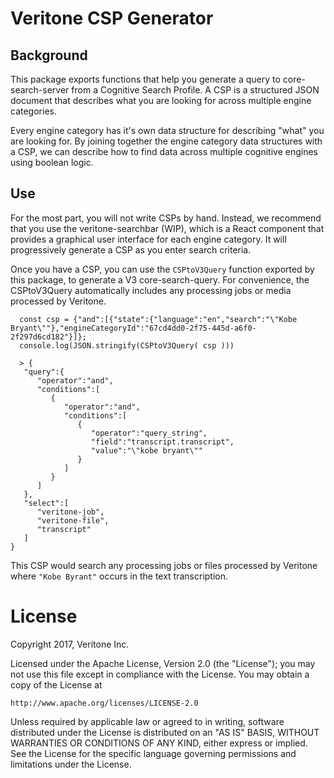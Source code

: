 # Veritone CSP Generator

## Background

This package exports functions that help you generate a query to core-search-server from a Cognitive Search Profile. A CSP is a structured JSON document that describes what you are looking for across multiple engine categories.

Every engine category has it's own data structure for describing "what" you are looking for. By joining together the engine category data structures with a CSP, we can describe
how to find data across multiple cognitive engines using boolean logic.

## Use

For the most part, you will not write CSPs by hand. Instead, we recommend that you use the
veritone-searchbar (WIP), which is a React component that provides a graphical user interface for each engine category. It will progressively generate a CSP as you enter search criteria.

Once you have a CSP, you can use the `CSPtoV3Query` function exported by this package, to generate a V3 core-search-query. For convenience, the CSPtoV3Query automatically includes any processing jobs or media processed by Veritone.

```
  const csp = {"and":[{"state":{"language":"en","search":"\"Kobe Bryant\""},"engineCategoryId":"67cd4dd0-2f75-445d-a6f0-2f297d6cd182"}]};
  console.log(JSON.stringify(CSPtoV3Query( csp )))

  > {
   "query":{
      "operator":"and",
      "conditions":[
         {
            "operator":"and",
            "conditions":[
               {
                  "operator":"query_string",
                  "field":"transcript.transcript",
                  "value":"\"kobe bryant\""
               }
            ]
         }
      ]
   },
   "select":[
      "veritone-job",
      "veritone-file",
      "transcript"
   ]
}
```

This CSP would search any processing jobs or files processed by Veritone where `"Kobe Byrant"` occurs in the text transcription.

# License

Copyright 2017, Veritone Inc.

Licensed under the Apache License, Version 2.0 (the "License"); you may not use
this file except in compliance with the License. You may obtain a copy of the
License at

    http://www.apache.org/licenses/LICENSE-2.0

Unless required by applicable law or agreed to in writing, software distributed
under the License is distributed on an "AS IS" BASIS, WITHOUT WARRANTIES OR
CONDITIONS OF ANY KIND, either express or implied. See the License for the
specific language governing permissions and limitations under the License.
